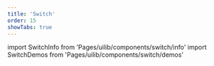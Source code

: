 ```yaml
---
title: 'Switch'
order: 15
showTabs: true
---
```


import SwitchInfo from 'Pages/uilib/components/switch/info'
import SwitchDemos from 'Pages/uilib/components/switch/demos'

<SwitchInfo />
<SwitchDemos />

